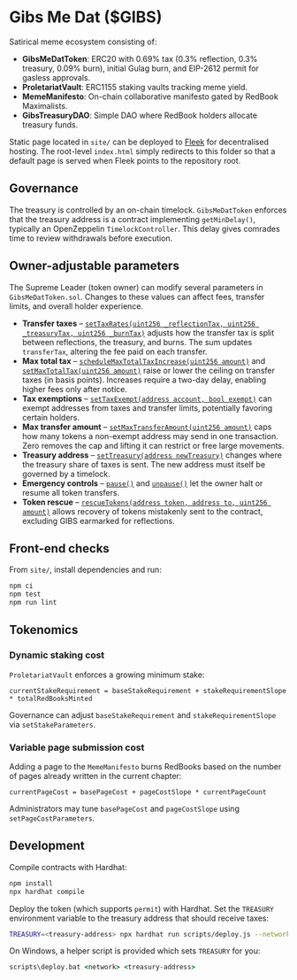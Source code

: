 # Gibs Me Dat ($GIBS)

Satirical meme ecosystem consisting of:

- **GibsMeDatToken**: ERC20 with 0.69% tax (0.3% reflection, 0.3% treasury, 0.09% burn), initial Gulag burn, and EIP-2612 permit for gasless approvals.
- **ProletariatVault**: ERC1155 staking vaults tracking meme yield.
- **MemeManifesto**: On-chain collaborative manifesto gated by RedBook Maximalists.
- **GibsTreasuryDAO**: Simple DAO where RedBook holders allocate treasury funds.

Static page located in `site/` can be deployed to [Fleek](https://fleek.co) for decentralised hosting. The root-level `index.html` simply redirects to this folder so that a default page is served when Fleek points to the repository root.

## Governance

The treasury is controlled by an on-chain timelock. `GibsMeDatToken` enforces that the treasury address is a contract implementing `getMinDelay()`, typically an OpenZeppelin `TimelockController`. This delay gives comrades time to review withdrawals before execution.

## Owner-adjustable parameters

The Supreme Leader (token owner) can modify several parameters in `GibsMeDatToken.sol`. Changes to these values can affect fees, transfer limits, and overall holder experience.

- **Transfer taxes** – [`setTaxRates(uint256 _reflectionTax, uint256 _treasuryTax, uint256 _burnTax)`](contracts/GibsMeDatToken.sol#L117-L130) adjusts how the transfer tax is split between reflections, the treasury, and burns. The sum updates `transferTax`, altering the fee paid on each transfer.
- **Max total tax** – [`scheduleMaxTotalTaxIncrease(uint256 amount)`](contracts/GibsMeDatToken.sol#L132-L139) and [`setMaxTotalTax(uint256 amount)`](contracts/GibsMeDatToken.sol#L150-L162) raise or lower the ceiling on transfer taxes (in basis points). Increases require a two-day delay, enabling higher fees only after notice.
- **Tax exemptions** – [`setTaxExempt(address account, bool exempt)`](contracts/GibsMeDatToken.sol#L164-L168) can exempt addresses from taxes and transfer limits, potentially favoring certain holders.
- **Max transfer amount** – [`setMaxTransferAmount(uint256 amount)`](contracts/GibsMeDatToken.sol#L170-L174) caps how many tokens a non-exempt address may send in one transaction. Zero removes the cap and lifting it can restrict or free large movements.
- **Treasury address** – [`setTreasury(address newTreasury)`](contracts/GibsMeDatToken.sol#L87-L94) changes where the treasury share of taxes is sent. The new address must itself be governed by a timelock.
- **Emergency controls** – [`pause()`](contracts/GibsMeDatToken.sol#L176-L179) and [`unpause()`](contracts/GibsMeDatToken.sol#L181-L184) let the owner halt or resume all token transfers.
- **Token rescue** – [`rescueTokens(address token, address to, uint256 amount)`](contracts/GibsMeDatToken.sol#L186-L198) allows recovery of tokens mistakenly sent to the contract, excluding GIBS earmarked for reflections.

## Front-end checks

From `site/`, install dependencies and run:

```bash
npm ci
npm test
npm run lint
```

## Tokenomics

### Dynamic staking cost

`ProletariatVault` enforces a growing minimum stake:

```
currentStakeRequirement = baseStakeRequirement + stakeRequirementSlope * totalRedBooksMinted
```

Governance can adjust `baseStakeRequirement` and `stakeRequirementSlope` via `setStakeParameters`.

### Variable page submission cost

Adding a page to the `MemeManifesto` burns RedBooks based on the number of pages already written in the current chapter:

```
currentPageCost = basePageCost + pageCostSlope * currentPageCount
```

Administrators may tune `basePageCost` and `pageCostSlope` using `setPageCostParameters`.

## Development

Compile contracts with Hardhat:

```bash
npm install
npx hardhat compile
```

Deploy the token (which supports `permit`) with Hardhat. Set the `TREASURY` environment variable to the treasury address that should receive taxes:

```bash
TREASURY=<treasury-address> npx hardhat run scripts/deploy.js --network <network>
```

On Windows, a helper script is provided which sets `TREASURY` for you:

```bat
scripts\deploy.bat <network> <treasury-address>
```
